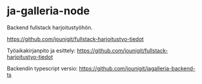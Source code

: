 # ja-galleria-node
Backend fullstack harjoitustyöhön.

https://github.com/jounigit/fullstack-harjoitustyo-tiedot

Työaikakirjanpito ja esittely:
https://github.com/jounigit/fullstack-harjoitustyo-tiedot

Backendin typescript versio:
https://github.com/jounigit/jagalleria-backend-ts
